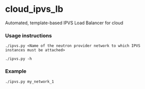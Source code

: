 # cloud_ipvs_lb
Automated, template-based IPVS Load Balancer for cloud

### Usage instructions

```
./ipvs.py <Name of the neutron provider network to which IPVS instances must be attached>

./ipvs.py -h
```

### Example
```
./ipvs.py my_network_1
```
